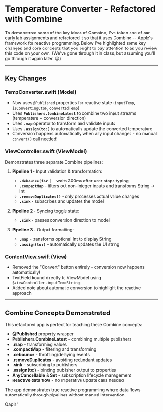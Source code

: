 # Temperature Converter - Refactored with Combine


To demonstrate some of the key ideas of Combine, I've taken one of our early lab assignments and refactored it so that it uses Combine -- Apple's framework for reactive programming.  Below I've highlighted some key changes and core concepts that you ought to pay attention to as you review this code on your own. (We've gone through it in class, but assuming you'll go through it again later. 😉)

---

## Key Changes

### **TempConverter.swift** (Model)
- Now uses `@Published` properties for reactive state (`inputTemp`, `isConvertingCtoF`, `convertedTemp`)
- Uses **`Publishers.CombineLatest`** to combine two input streams (temperature + conversion direction)
- Uses **`.map`** operator to transform and validate inputs
- Uses **`.assign(to:)`** to automatically update the converted temperature
- Conversion happens automatically when any input changes - no manual `convert()` call needed!

### **ViewController.swift** (ViewModel)
Demonstrates three separate Combine pipelines:

1. **Pipeline 1** - Input validation & transformation:
   - **`.debounce(for:)`** - waits 300ms after user stops typing
   - **`.compactMap`** - filters out non-integer inputs and transforms String → Int
   - **`.removeDuplicates()`** - only processes actual value changes
   - **`.sink`** - subscribes and updates the model

2. **Pipeline 2** - Syncing toggle state:
   - **`.sink`** - passes conversion direction to model

3. **Pipeline 3** - Output formatting:
   - **`.map`** - transforms optional Int to display String
   - **`.assign(to:)`** - automatically updates the UI string

### **ContentView.swift** (View)
- Removed the "Convert" button entirely - conversion now happens automatically!
- TextField bound directly to ViewModel using `$viewController.inputTempString`
- Added note about automatic conversion to highlight the reactive approach

---

## Combine Concepts Demonstrated

This refactored app is perfect for teaching these Combine concepts:

- **@Published** property wrapper
- **Publishers.CombineLatest** - combining multiple publishers
- **.map** - transforming values
- **.compactMap** - filtering and transforming
- **.debounce** - throttling/delaying events
- **.removeDuplicates** - avoiding redundant updates
- **.sink** - subscribing to publishers
- **.assign(to:)** - binding publisher output to properties
- **AnyCancellable** & **Set<AnyCancellable>** - subscription lifecycle management
- **Reactive data flow** - no imperative update calls needed



The app demonstrates true reactive programming where data flows automatically through pipelines without manual intervention.  

Qapla'
